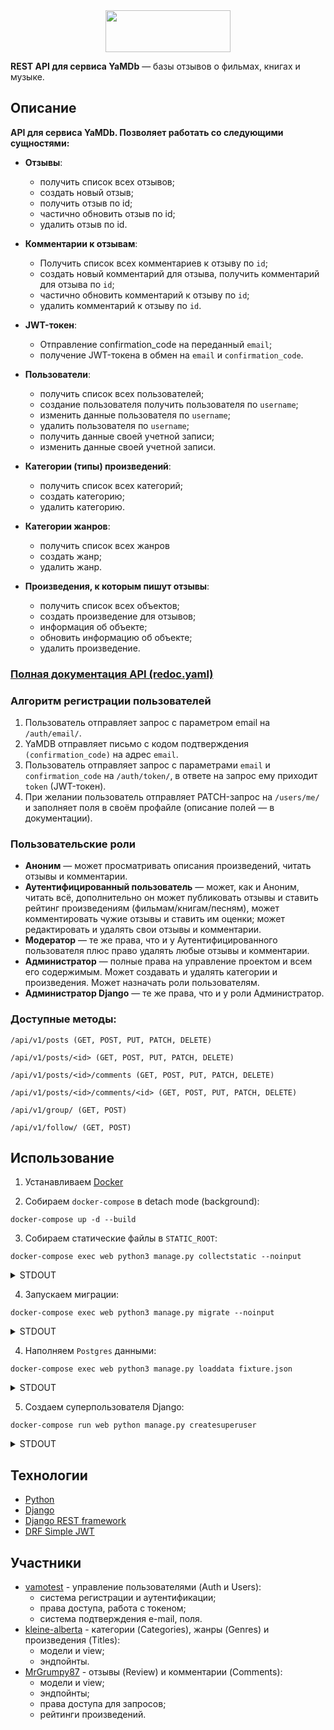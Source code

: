 

<div align="center">
  <img width=200" height="67" src="https://i.ibb.co/Gp361Rp/YAMDB.jpg">
</div>

**REST API для сервиса YaMDb** — базы отзывов о фильмах, книгах и музыке. 


## Описание

**API для сервиса YaMDb. Позволяет работать со следующими сущностями:**
 - **Отзывы**:
   - получить список всех отзывов;
   - создать новый отзыв; 
   - получить отзыв по id;
   - частично обновить отзыв по id;
   - удалить отзыв по id.
     
 - **Комментарии к отзывам**:
   - Получить список всех комментариев к отзыву по `id`;
   - создать новый комментарий для отзыва, получить комментарий для отзыва по `id`;
   - частично обновить комментарий к отзыву по `id`;
   - удалить комментарий к отзыву по `id`.
    
 - **JWT-токен**:
   - Отправление confirmation_code на переданный `email`;
   - получение JWT-токена в обмен на `email` и `confirmation_code`.
    
 - **Пользователи**:
   - получить список всех пользователей; 
   - создание пользователя получить пользователя по `username`;
   - изменить данные пользователя по `username`;
   - удалить пользователя по `username`;
   - получить данные своей учетной записи;
   - изменить данные своей учетной записи.
 
- **Категории (типы) произведений**:
   - получить список всех категорий;
   - создать категорию;
   - удалить категорию.
  
- **Категории жанров**:
   - получить список всех жанров
   - создать жанр;
   - удалить жанр.
  
- **Произведения, к которым пишут отзывы**: 
    - получить список всех объектов;
    - создать произведение для отзывов;
    - информация об объекте;
    - обновить информацию об объекте;
    - удалить произведение. 
    
### [Полная документация API (redoc.yaml)](https://github.com/kleine-alberta/api_yamdb/blob/master/static/redoc.yaml)

### Алгоритм регистрации пользователей

1. Пользователь отправляет запрос с параметром email на `/auth/email/`.
2. YaMDB отправляет письмо с кодом подтверждения `(confirmation_code)` на адрес `email`.
3. Пользователь отправляет запрос с параметрами `email` и `confirmation_code` на `/auth/token/`, 
в ответе на запрос ему приходит `token` (JWT-токен).
4. При желании пользователь отправляет PATCH-запрос на `/users/me/` и заполняет поля 
в своём профайле (описание полей — в документации).
   
### Пользовательские роли

- **Аноним** — может просматривать описания произведений, читать отзывы и комментарии.
- **Аутентифицированный пользователь** — может, как и Аноним, читать всё, дополнительно он может 
публиковать отзывы и ставить рейтинг произведениям (фильмам/книгам/песням), может комментировать 
чужие отзывы и ставить им оценки; может редактировать и удалять свои отзывы и комментарии.
- **Модератор** — те же права, что и у Аутентифицированного пользователя плюс право удалять любые отзывы и комментарии.
- **Администратор** — полные права на управление проектом и всем его содержимым. 
Может создавать и удалять категории и произведения. Может назначать роли пользователям.
- **Администратор Django** — те же права, что и у роли Администратор.

### Доступные методы:

```
/api/v1/posts (GET, POST, PUT, PATCH, DELETE)
```
```
/api/v1/posts/<id> (GET, POST, PUT, PATCH, DELETE)
```
```
/api/v1/posts/<id>/comments (GET, POST, PUT, PATCH, DELETE)
```
```
/api/v1/posts/<id>/comments/<id> (GET, POST, PUT, PATCH, DELETE)
```
```
/api/v1/group/ (GET, POST)
```
```
/api/v1/follow/ (GET, POST)
```

## Использование

1) Устанавливаем [Docker](https://docs.docker.com/engine/install/)

2) Собираем `docker-compose` в detach mode (background):
```shell
docker-compose up -d --build
```

3) Собираем статические файлы в `STATIC_ROOT`:
```shell
docker-compose exec web python3 manage.py collectstatic --noinput
```
<details>
<summary>STDOUT</summary>
```
163 static files copied to '/usr/src/web/static'.
```
</details>

4) Запускаем миграции:
```shell
docker-compose exec web python3 manage.py migrate --noinput
```
<details>
<summary>STDOUT</summary>
```
Operations to perform:
  Apply all migrations: admin, auth, comments, content, contenttypes, sessions, users
Running migrations:
  Applying contenttypes.0001_initial... OK
  Applying contenttypes.0002_remove_content_type_name... OK
  Applying auth.0001_initial... OK
  Applying auth.0002_alter_permission_name_max_length... OK
  Applying auth.0003_alter_user_email_max_length... OK
  Applying auth.0004_alter_user_username_opts... OK
  Applying auth.0005_alter_user_last_login_null... OK
  Applying auth.0006_require_contenttypes_0002... OK
  Applying auth.0007_alter_validators_add_error_messages... OK
  Applying auth.0008_alter_user_username_max_length... OK
  Applying auth.0009_alter_user_last_name_max_length... OK
  Applying auth.0010_alter_group_name_max_length... OK
  Applying auth.0011_update_proxy_permissions... OK
  Applying users.0001_initial... OK
  Applying admin.0001_initial... OK
  Applying admin.0002_logentry_remove_auto_add... OK
  Applying admin.0003_logentry_add_action_flag_choices... OK
  Applying content.0001_initial... OK
  Applying content.0002_auto_20201119_1626... OK
  Applying content.0003_auto_20201119_1629... OK
  Applying content.0004_auto_20201119_1712... OK
  Applying content.0005_auto_20201119_1719... OK
  Applying content.0006_auto_20201119_1720... OK
  Applying comments.0001_initial... OK
  Applying comments.0002_reviews_title... OK
  Applying comments.0003_auto_20201114_2342... OK
  Applying comments.0004_auto_20201115_0124... OK
  Applying comments.0005_auto_20201115_1214... OK
  Applying content.0007_auto_20201119_1752... OK
  Applying comments.0006_auto_20201121_1730... OK
  Applying comments.0007_auto_20201121_1746... OK
  Applying comments.0008_auto_20201121_2128... OK
  Applying content.0008_auto_20201123_1330... OK
  Applying content.0009_auto_20210207_1135... OK
  Applying sessions.0001_initial... OK
  Applying users.0002_auto_20210207_1843... OK
  Applying users.0003_auto_20210207_1848... OK
```
</details>


4) Наполняем `Postgres` данными:
```shell
docker-compose exec web python3 manage.py loaddata fixture.json
```
<details>
<summary>STDOUT</summary>
```
Installed 194 object(s) from 1 fixture(s)
```
</details>


5) Создаем суперпользователя Django:
```shell
docker-compose run web python manage.py createsuperuser
```
<details>
<summary>STDOUT</summary>
```
Username:
Email address:
Password: 
Password (again):
Superuser created successfully.
</details>

## Технологии
- [Python](https://www.python.org/)
- [Django](https://www.djangoproject.com/)
- [Django REST framework](https://www.django-rest-framework.org/)
- [DRF Simple JWT](https://django-rest-framework-simplejwt.readthedocs.io/en/latest/)

## Участники 
 - [vamotest](https://github.com/vamotest) - управление пользователями (Auth и Users): 
   - система регистрации и аутентификации;
   - права доступа, работа с токеном;
   - система подтверждения e-mail, поля.
 - [kleine-alberta](https://github.com/kleine-alberta) - категории (Categories), жанры (Genres) и произведения (Titles): 
   - модели и view; 
   - эндпойнты.
 - [MrGrumpy87](https://github.com/MrGrumpy87) - отзывы (Review) и комментарии (Comments): 
   - модели и view;
   - эндпойнты;
   - права доступа для запросов;
   - рейтинги произведений.
